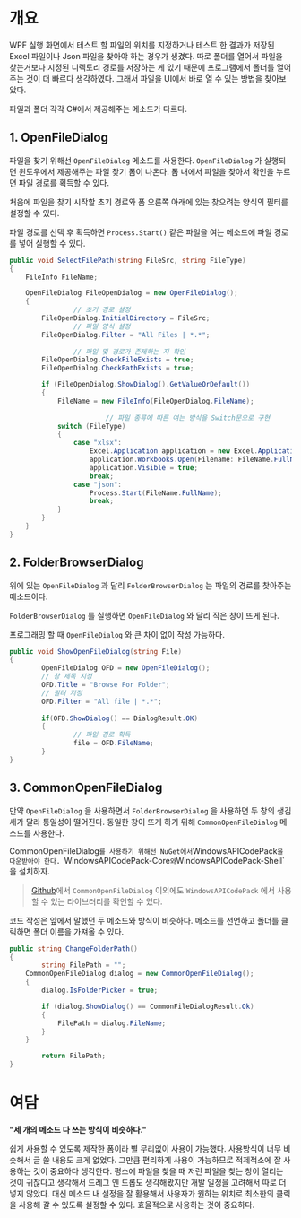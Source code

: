 # 개요

WPF 실행 화면에서 테스트 할 파일의 위치를 지정하거나 테스트 한 결과가 저장된 Excel 파일이나 Json 파일을 찾아야 하는 경우가 생겼다. 따로 폴더를 열어서 파일을 찾는거보다 지정된 디렉토리 경로를 저장하는 게 있기 때문에 프로그램에서 폴더를 열어주는 것이 더 빠르다 생각하였다. 그래서 파일을 UI에서 바로 열 수 있는 방법을 찾아보았다.

파일과 폴더 각각 C#에서 제공해주는 메소드가 다르다.

## 1. OpenFileDialog

파일을 찾기 위해선 `OpenFileDialog` 메소드를 사용한다. `OpenFileDialog` 가 실행되면 윈도우에서 제공해주는 파일 찾기 폼이 나온다. 폼 내에서 파일을 찾아서 확인을 누르면 파일 경로를 획득할 수 있다.

처음에 파일을 찾기 시작할 초기 경로와 폼 오른쪽 아래에 있는 찾으려는 양식의 필터를 설정할 수 있다.

파일 경로를 선택 후 획득하면 `Process.Start()` 같은 파일을 여는 메소드에 파일 경로를 넣어 실행할 수 있다.

```csharp
public void SelectFilePath(string FileSrc, string FileType)
{
    FileInfo FileName;

    OpenFileDialog FileOpenDialog = new OpenFileDialog();
    {
				// 초기 경로 설정
        FileOpenDialog.InitialDirectory = FileSrc;
				// 파일 양식 설정
        FileOpenDialog.Filter = "All Files | *.*";
				
				// 파일 및 경로가 존제하는 지 확인
        FileOpenDialog.CheckFileExists = true;
        FileOpenDialog.CheckPathExists = true;

        if (FileOpenDialog.ShowDialog().GetValueOrDefault())
        {
            FileName = new FileInfo(FileOpenDialog.FileName);
						
						// 파일 종류에 따른 여는 방식을 Switch문으로 구현
            switch (FileType)
            {
                case "xlsx":
                    Excel.Application application = new Excel.Application();
                    application.Workbooks.Open(Filename: FileName.FullName);
                    application.Visible = true;
                    break;
                case "json":
                    Process.Start(FileName.FullName);
                    break;
            }
        }
    }
}
```

## 2. FolderBrowserDialog

위에 있는 `OpenFileDialog` 과 달리 `FolderBrowserDialog` 는 파일의 경로를 찾아주는 메소드이다.

`FolderBrowserDialog` 를 실행하면  `OpenFileDialog` 와 달리 작은 창이 뜨게 된다.

프로그래밍 할 때 `OpenFileDialog` 와 큰 차이 없이 작성 가능하다.

```csharp
public void ShowOpenFileDialog(string File)
{
		OpenFileDialog OFD = new OpenFileDialog();
		// 창 제목 지정
		OFD.Title = "Browse For Folder";
		// 필터 지정
		OFD.Filter = "All file | *.*";
		
		if(OFD.ShowDialog() == DialogResult.OK)
		{
				// 파일 경로 획득
				file = OFD.FileName;
		}
}
```

## 3. CommonOpenFileDialog

만약 `OpenFileDialog` 을 사용하면서 `FolderBrowserDialog` 을 사용하면 두 창의 생김새가 달라 통일성이 떨어진다. 동일한 창이 뜨게 하기 위해 `CommonOpenFileDialog` 메소드를 사용한다.

CommonOpenFileDialog` 를 사용하기 위해선 NuGet에서 `WindowsAPICodePack`을 다운받아야 한다. `WindowsAPICodePack-Core` 와 `WindowsAPICodePack-Shell`을 설치하자.

> [Github](https://github.com/aybe/Windows-API-Code-Pack-1.1)에서 `CommonOpenFileDialog` 이외에도 `WindowsAPICodePack` 에서 사용할 수 있는 라이브러리를 확인할 수 있다.

코드 작성은 앞에서 말했던 두 메소드와 방식이 비슷하다. 메소드를 선언하고 폴더를 클릭하면 폴더 이름을 가져올 수 있다.

```csharp
public string ChangeFolderPath()
{
		string FilePath = "";		
    CommonOpenFileDialog dialog = new CommonOpenFileDialog();
    {
        dialog.IsFolderPicker = true;

        if (dialog.ShowDialog() == CommonFileDialogResult.Ok)
        {
            FilePath = dialog.FileName;
        }
    }

		return FilePath;
}
```

# 여담

**"세 개의 메소드 다 쓰는 방식이 비슷하다."**

쉽게 사용할 수 있도록 제작한 폼이라 별 무리없이 사용이 가능했다. 사용방식이 너무 비슷해서 글 쓸 내용도 크게 없었다. 그만큼 편리하게 사용이 가능하므로 적제적소에 잘 사용하는 것이 중요하다 생각한다. 평소에 파일을 찾을 때 저런 파일을 찾는 창이 열리는 것이 귀찮다고 생각해서 드레그 엔 드롭도 생각해봤지만 개발 일정을 고려해서 따로 더 넣지 않았다. 대신 메소드 내 설정을 잘 활용해서 사용자가 원하는 위치로 최소한의 클릭을 사용해 갈 수 있도록 설정할 수 있다. 효율적으로 사용하는 것이 중요하다.
